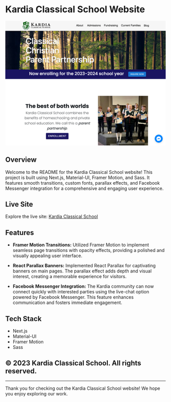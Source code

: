 # Kardia Classical School Website

![Project Screenshot](./public/images/KardiaScreenshot.png)

## Overview

Welcome to the README for the Kardia Classical School website! This project is built using Next.js, Material-UI, Framer Motion, and Sass. It features smooth transitions, custom fonts, parallax effects, and Facebook Messenger integration for a comprehensive and engaging user experience.

## Live Site

Explore the live site: [Kardia Classical School](https://www.kardiaclassical.org)

## Features

- **Framer Motion Transitions:** Utilized Framer Motion to implement seamless page transitions with opacity effects, providing a polished and visually appealing user interface.

- **React Parallax Banners:** Implemented React Parallax for captivating banners on main pages. The parallax effect adds depth and visual interest, creating a memorable experience for visitors.

- **Facebook Messenger Integration:** The Kardia community can now connect quickly with interested parties using the live-chat option powered by Facebook Messenger. This feature enhances communication and fosters immediate engagement.

## Tech Stack

- Next.js
- Material-UI
- Framer Motion
- Sass

## &copy; 2023 Kardia Classical School. All rights reserved.

---

Thank you for checking out the Kardia Classical School website! We hope you enjoy exploring our work.


